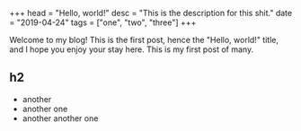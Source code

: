 +++
head = "Hello, world!"
desc = "This is the description for this shit."
date = "2019-04-24"
tags = ["one", "two", "three"]
+++

Welcome to my blog! This is the first post, hence the "Hello, world!" title, and
I hope you enjoy your stay here. This is my first post of many.

## h2

* another
* another one
* another another one
